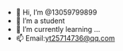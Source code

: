 - 👋 Hi, I’m @13059799899
- 👀 I’m a student
- 🌱 I’m currently learning ...
- 📫 Email:yt25714736@qq.com

<!---
13059799899/13059799899 is a ✨ special ✨ repository because its `README.md` (this file) appears on your GitHub profile.
You can click the Preview link to take a look at your changes.
--->
